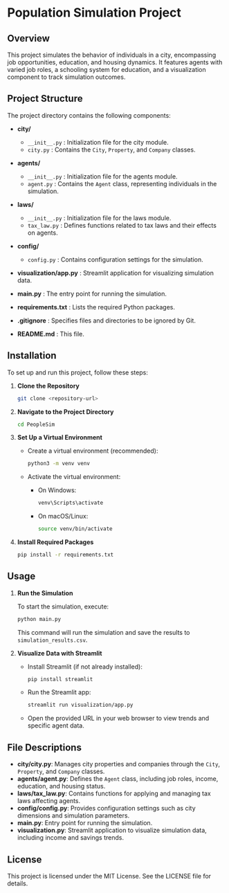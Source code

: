 # Population Simulation Project

## Overview

This project simulates the behavior of individuals in a city, encompassing job opportunities, education, and housing dynamics. It features agents with varied job roles, a schooling system for education, and a visualization component to track simulation outcomes.

## Project Structure

The project directory contains the following components:

- **city/**
  - `__init__.py` : Initialization file for the city module.
  - `city.py` : Contains the `City`, `Property`, and `Company` classes.

- **agents/**
  - `__init__.py` : Initialization file for the agents module.
  - `agent.py` : Contains the `Agent` class, representing individuals in the simulation.

- **laws/**
  - `__init__.py` : Initialization file for the laws module.
  - `tax_law.py` : Defines functions related to tax laws and their effects on agents.

- **config/**
  - `config.py` : Contains configuration settings for the simulation.

- **visualization/app.py** : Streamlit application for visualizing simulation data.

- **main.py** : The entry point for running the simulation.

- **requirements.txt** : Lists the required Python packages.

- **.gitignore** : Specifies files and directories to be ignored by Git.

- **README.md** : This file.

## Installation

To set up and run this project, follow these steps:

1. **Clone the Repository**

   ```bash
   git clone <repository-url>
   ```

2. **Navigate to the Project Directory**

   ```bash
   cd PeopleSim
   ```

3. **Set Up a Virtual Environment**

   - Create a virtual environment (recommended):

     ```bash
     python3 -m venv venv
     ```

   - Activate the virtual environment:

     - On Windows:

       ```bash
       venv\Scripts\activate
       ```

     - On macOS/Linux:

       ```bash
       source venv/bin/activate
       ```

4. **Install Required Packages**

   ```bash
   pip install -r requirements.txt
   ```

## Usage

1. **Run the Simulation**

   To start the simulation, execute:

   ```bash
   python main.py
   ```

   This command will run the simulation and save the results to `simulation_results.csv`.

2. **Visualize Data with Streamlit**

   - Install Streamlit (if not already installed):

     ```bash
     pip install streamlit
     ```

   - Run the Streamlit app:

     ```bash
     streamlit run visualization/app.py
     ```

   - Open the provided URL in your web browser to view trends and specific agent data.

## File Descriptions

- **city/city.py**: Manages city properties and companies through the `City`, `Property`, and `Company` classes.
- **agents/agent.py**: Defines the `Agent` class, including job roles, income, education, and housing status.
- **laws/tax_law.py**: Contains functions for applying and managing tax laws affecting agents.
- **config/config.py**: Provides configuration settings such as city dimensions and simulation parameters.
- **main.py**: Entry point for running the simulation.
- **visualization.py**: Streamlit application to visualize simulation data, including income and savings trends.

## License

This project is licensed under the MIT License. See the LICENSE file for details.
